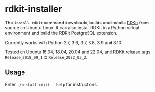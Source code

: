 # rdkit-installer #

The `install-rdkit` command downloads, builds and installs
[RDKit](https://github.com/rdkit/rdkit) from source on Ubuntu Linux. It can
also install RDKit in a Python virtual environment and build the RDKit
PostgreSQL extension.

Currently works with Python 2.7, 3.6, 3.7, 3.8, 3.9 and 3.10.

Tested on Ubuntu 16.04, 18.04, 20.04 and 22.04, and RDKit release tags
`Release_2018_09_1` to `Release_2022_03_2`.


## Usage ##

Enter `./install-rdkit --help` for instructions.
